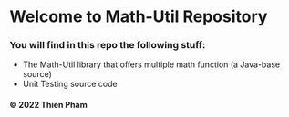 # Welcome to Math-Util Repository
### You will find in this repo the following stuff: 
* The Math-Util library that offers multiple math function (a Java-base source)
* Unit Testing source code
#### © 2022 Thien Pham
